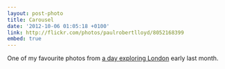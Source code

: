 ```yaml
---
layout: post-photo
title: Carousel
date: '2012-10-06 01:05:18 +0100'
link: http://flickr.com/photos/paulrobertlloyd/8052168399
embed: true
---
```

One of my favourite photos from [a day exploring London][1] early last month.

[1]: http://www.flickr.com/photos/paulrobertlloyd/sets/72157631686838093